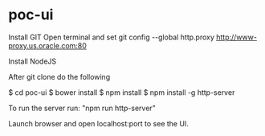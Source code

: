 # poc-ui

Install GIT
Open terminal and set
git config --global http.proxy http://www-proxy.us.oracle.com:80

Install NodeJS

After git clone do the following

$ cd poc-ui
$ bower install
$ npm install
$ npm install -g http-server

To run the server run: "npm run http-server"

Launch browser and open localhost:port to see the UI.
